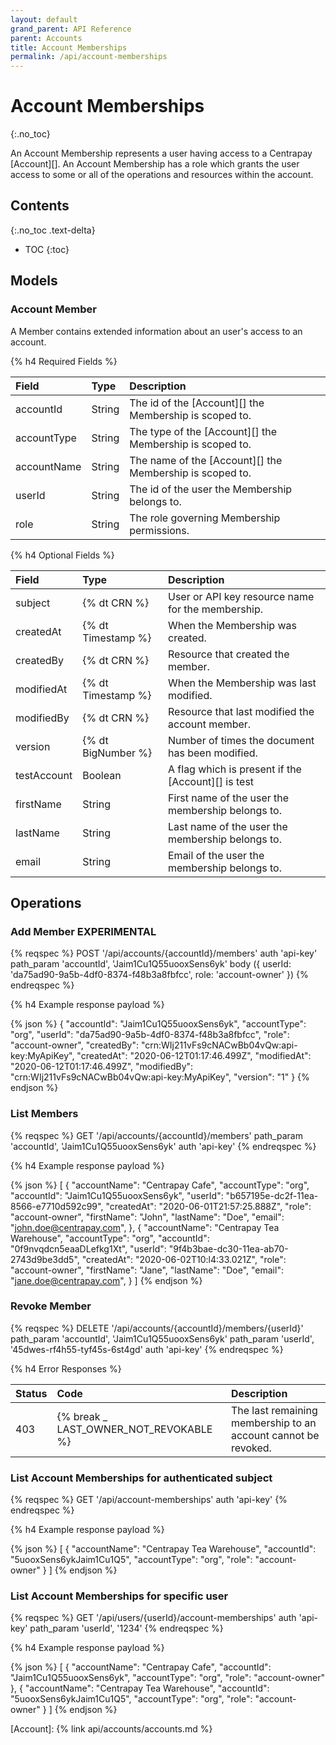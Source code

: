 ```yaml
---
layout: default
grand_parent: API Reference
parent: Accounts
title: Account Memberships
permalink: /api/account-memberships
---
```


# Account Memberships
{:.no_toc}

An Account Membership represents a user having access to a Centrapay
[Account][]. An Account Membership has a role which grants the user access to
some or all of the operations and resources within the account.


## Contents
{:.no_toc .text-delta}

* TOC
{:toc}

## Models

### Account Member

A Member contains extended information about an user's access to an account.

{% h4 Required Fields %}

| Field       | Type   | Description                                              |
| :-----      | :----- | :------------------------------------------------------  |
| accountId   | String | The id of the [Account][] the Membership is scoped to.   |
| accountType | String | The type of the [Account][] the Membership is scoped to. |
| accountName | String | The name of the [Account][] the Membership is scoped to. |
| userId      | String | The id of the user the Membership belongs to.            |
| role        | String | The role governing Membership permissions.               |

{% h4 Optional Fields %}

|    Field    |        Type        |                        Description                         |
| :---------- | :----------------- | :--------------------------------------------------------- |
| subject     | {% dt CRN %}       | User or API key resource name for the membership.          |
| createdAt   | {% dt Timestamp %} | When the Membership was created.                           |
| createdBy   | {% dt CRN %}       | Resource that created the  member.                         |
| modifiedAt  | {% dt Timestamp %} | When the Membership was last modified.                     |
| modifiedBy  | {% dt CRN %}       | Resource that last modified the account member.            |
| version     | {% dt BigNumber %} | Number of times the document has been modified.            |
| testAccount | Boolean            | A flag which is present if the [Account][] is test         |
| firstName   | String             | First name of the user the membership belongs to.          |
| lastName    | String             | Last name of the user the membership belongs to.           |
| email       | String             | Email of the user the membership belongs to.               |

## Operations

### Add Member **EXPERIMENTAL**

{% reqspec %}
  POST '/api/accounts/{accountId}/members'
  auth 'api-key'
  path_param 'accountId', 'Jaim1Cu1Q55uooxSens6yk'
  body ({ userId: 'da75ad90-9a5b-4df0-8374-f48b3a8fbfcc', role: 'account-owner' })
{% endreqspec %}


{% h4 Example response payload %}

{% json %}
{
  "accountId": "Jaim1Cu1Q55uooxSens6yk",
  "accountType": "org",
  "userId": "da75ad90-9a5b-4df0-8374-f48b3a8fbfcc",
  "role": "account-owner",
  "createdBy": "crn:WIj211vFs9cNACwBb04vQw:api-key:MyApiKey",
  "createdAt": "2020-06-12T01:17:46.499Z",
  "modifiedAt": "2020-06-12T01:17:46.499Z",
  "modifiedBy": "crn:WIj211vFs9cNACwBb04vQw:api-key:MyApiKey",
  "version": "1"
}
{% endjson %}

### List Members

{% reqspec %}
  GET '/api/accounts/{accountId}/members'
  path_param 'accountId', 'Jaim1Cu1Q55uooxSens6yk'
  auth 'api-key'
{% endreqspec %}

{% h4 Example response payload %}

{% json %}
[
  {
    "accountName": "Centrapay Cafe",
    "accountType": "org",
    "accountId": "Jaim1Cu1Q55uooxSens6yk",
    "userId": "b657195e-dc2f-11ea-8566-e7710d592c99",
    "createdAt": "2020-06-01T21:57:25.888Z",
    "role": "account-owner",
    "firstName": "John",
    "lastName": "Doe",
    "email": "john.doe@centrapay.com",
  },
  {
    "accountName": "Centrapay Tea Warehouse",
    "accountType": "org",
    "accountId": "0f9nvqdcn5eaaDLefkg1Xt",
    "userId": "9f4b3bae-dc30-11ea-ab70-2743d9be3dd5",
    "createdAt": "2020-06-02T10:l4:33.021Z",
    "role": "account-owner",
    "firstName": "Jane",
    "lastName": "Doe",
    "email": "jane.doe@centrapay.com",
  }
]
{% endjson %}

### Revoke Member

{% reqspec %}
  DELETE '/api/accounts/{accountId}/members/{userId}'
  path_param 'accountId', 'Jaim1Cu1Q55uooxSens6yk'
  path_param 'userId', '45dwes-rf4h55-tyf45s-6st4gd'
  auth 'api-key'
{% endreqspec %}

{% h4 Error Responses %}

| Status |                    Code                    |                          Description                           |
| :----- | :----------------------------------------- | :------------------------------------------------------------- |
| 403    | {% break _ LAST_OWNER_NOT_REVOKABLE %}     | The last remaining membership to an account cannot be revoked. |

### List Account Memberships for authenticated subject

{% reqspec %}
  GET '/api/account-memberships'
  auth 'api-key'
{% endreqspec %}

{% h4 Example response payload %}

{% json %}
[
  {
    "accountName": "Centrapay Tea Warehouse",
    "accountId": "5uooxSens6ykJaim1Cu1Q5",
    "accountType": "org",
    "role": "account-owner"
  }
]
{% endjson %}


### List Account Memberships for specific user

{% reqspec %}
  GET '/api/users/{userId}/account-memberships'
  auth 'api-key'
  path_param 'userId', '1234'
{% endreqspec %}

{% h4 Example response payload %}

{% json %}
[
  {
    "accountName": "Centrapay Cafe",
    "accountId": "Jaim1Cu1Q55uooxSens6yk",
    "accountType": "org",
    "role": "account-owner"
  },
  {
    "accountName": "Centrapay Tea Warehouse",
    "accountId": "5uooxSens6ykJaim1Cu1Q5",
    "accountType": "org",
    "role": "account-owner"
  }
]
{% endjson %}

[Account]: {% link api/accounts/accounts.md %}
